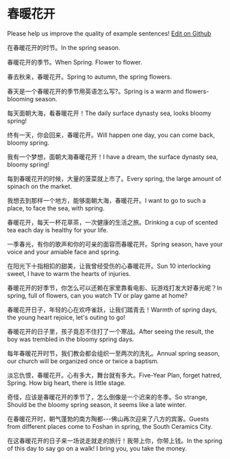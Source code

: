 # 春暖花开

Please help us improve the quality of example sentences! [Edit on Github](https://github.com/jiyushe/jiyu-example-sentence-source/blob/main/chinese/chunnuanhuakai.md)

<p><span class="chinese">在春暖花开的时节。</span><span class="english">In the spring season.</span></p>

<p><span class="chinese">春暖花开的季节。</span><span class="english">When Spring. Flower to flower.</span></p>

<p><span class="chinese">春去秋来，春暖花开。</span><span class="english">Spring to autumn, the spring flowers.</span></p>

<p><span class="chinese">春天是一个春暖花开的季节用英语怎么写?。</span><span class="english">Spring is a warm and flowers-blooming season.</span></p>

<p><span class="chinese">每天面朝大海，看春暖花开！</span><span class="english">The daily surface dynasty sea, looks bloomy spring!</span></p>

<p><span class="chinese">终有一天，你会回来，春暖花开。</span><span class="english">Will happen one day, you can come back, bloomy spring.</span></p>

<p><span class="chinese">我有一个梦想，面朝大海春暖花开！</span><span class="english">I have a dream, the surface dynasty sea, bloomy spring!</span></p>

<p><span class="chinese">每到春暖花开的时候，大量的菠菜就上市了。</span><span class="english">Every spring, the large amount of spinach on the market.</span></p>

<p><span class="chinese">我想去到那样一个地方，能够面朝大海，春暖花开。</span><span class="english">I want to go to such a place, to face the sea, with spring.</span></p>

<p><span class="chinese">春暖花开，每天一杯花草茶，一次健康的生活之旅。</span><span class="english">Drinking a cup of scented tea each day is healthy for your life.</span></p>

<p><span class="chinese">一季春光，有你的歌声和你的可亲的面容而春暖花开。</span><span class="english">Spring season, have your voice and your amiable face and spring.</span></p>

<p><span class="chinese">在阳光下十指相扣的甜美，让我曾经受伤的心春暖花开。</span><span class="english">Sun 10 interlocking sweet, I have to warm the hearts of injuries.</span></p>

<p><span class="chinese">春暖花开的好季节，你怎么可以还赖在家里靠看电影、玩游戏打发大好春光呢？</span><span class="english">In spring, full of flowers, can you watch TV or play game at home?</span></p>

<p><span class="chinese">春暖花开日子，年轻的心在欢呼雀跃，让我们踏青去！</span><span class="english">Warmth of spring days, the young heart rejoice, let's outing to go!</span></p>

<p><span class="chinese">春暖花开的日子里，孩子竟忍不住打了一个寒战。</span><span class="english">After seeing the result, the boy was trembled in the bloomy spring days.</span></p>

<p><span class="chinese">每年春暖花开时节，我们教会都会组织一至两次的洗礼。</span><span class="english">Annual spring season, our church will be organized once or twice a baptism.</span></p>

<p><span class="chinese">淡忘仇恨，春暖花开。心有多大，舞台就有多大。</span><span class="english">Five-Year Plan, forget hatred, Spring. How big heart, there is little stage.</span></p>

<p><span class="chinese">奇怪，应该是春暖花开的季节了，怎么倒像是一个迟来的冬季。</span><span class="english">So strange, Should be the bloomy spring season, it seems like a late winter.</span></p>

<p><span class="chinese">在春暖花开时，朝气蓬勃的南方陶都---佛山再次迎来了八方的宾客。</span><span class="english">Guests from different places come to Foshan in spring, the South Ceramics City.</span></p>

<p><span class="chinese">在这春暖花开的日子来一场说走就走的旅行！我带上你，你带上钱。</span><span class="english">In the spring of this day to say go on a walk! I bring you, you take the money.</span></p>


